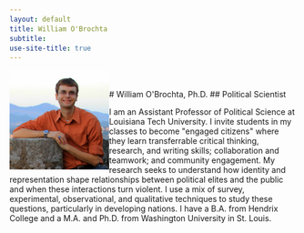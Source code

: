 ```yaml
---
layout: default
title: William O'Brochta
subtitle:
use-site-title: true
---
```


<img style="float: left; margin-right: 10;" src="/img/headshot.jpg" width="175" height="175"/>
<br/><br/>
# William O'Brochta, Ph.D.
## Political Scientist

I am an Assistant Professor of Political Science at Louisiana Tech University. I invite students in my classes to become  "engaged citizens" where they learn transferrable critical thinking, research, and writing skills; collaboration and teamwork; and community engagement. My research seeks to understand how identity and representation shape relationships between political elites and the public and when these interactions turn violent. I use a mix of survey, experimental, observational, and qualitative techniques to study these questions, particularly in developing nations. I have a B.A. from Hendrix College and a M.A. and Ph.D. from Washington University in St. Louis.
